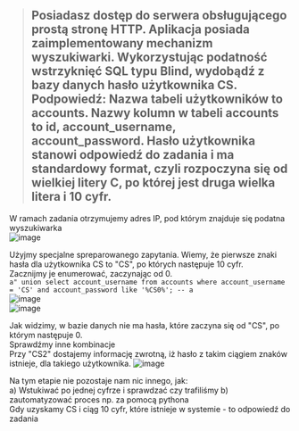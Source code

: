 > ##  Posiadasz dostęp do serwera obsługującego prostą stronę HTTP. Aplikacja posiada zaimplementowany mechanizm wyszukiwarki. Wykorzystując podatność wstrzyknięć SQL typu Blind, wydobądź z bazy danych hasło użytkownika CS. Podpowiedź: Nazwa tabeli użytkowników to accounts. Nazwy kolumn w tabeli accounts to id, account_username, account_password. Hasło użytkownika stanowi odpowiedź do zadania i ma standardowy format, czyli rozpoczyna się od wielkiej litery C, po której jest druga wielka litera i 10 cyfr.

W ramach zadania otrzymujemy adres IP, pod którym znajduje się podatna wyszukiwarka  
![image](https://github.com/s24306/Cyberskiller/assets/91730770/02544166-6a05-47dd-932b-907e41318fea)  

Użyjmy specjalne spreparowanego zapytania. Wiemy, że pierwsze znaki hasła dla użytkownika CS to "CS", po których następuje 10 cyfr.  
Zacznijmy je enumerować, zaczynając od 0.  
`a" union select account_username from accounts where account_username = 'CS' and account_password like '%CS0%'; -- a`  
![image](https://github.com/s24306/Cyberskiller/assets/91730770/1addc9a2-1673-4a41-9637-0a910c5c91b9)  
![image](https://github.com/s24306/Cyberskiller/assets/91730770/7c668b95-077a-48d5-9041-94e9318bd6a7)  

Jak widzimy, w bazie danych nie ma hasła, które zaczyna się od "CS", po którym następuje 0.  
Sprawdźmy inne kombinacje  
Przy "CS2" dostajemy informację zwrotną, iż hasło z takim ciągiem znaków istnieje, dla takiego użytkownika. 
![image](https://github.com/s24306/Cyberskiller/assets/91730770/bfe9c520-b355-4e2d-aa37-a3cb2ea9d2d0)

Na tym etapie nie pozostaje nam nic innego, jak:  
a) Wstukiwać po jednej cyfrze i sprawdzać czy trafiliśmy
b) zautomatyzować proces np. za pomocą pythona  
Gdy uzyskamy CS i ciąg 10 cyfr, które istnieje w systemie - to odpowiedź do zadania
